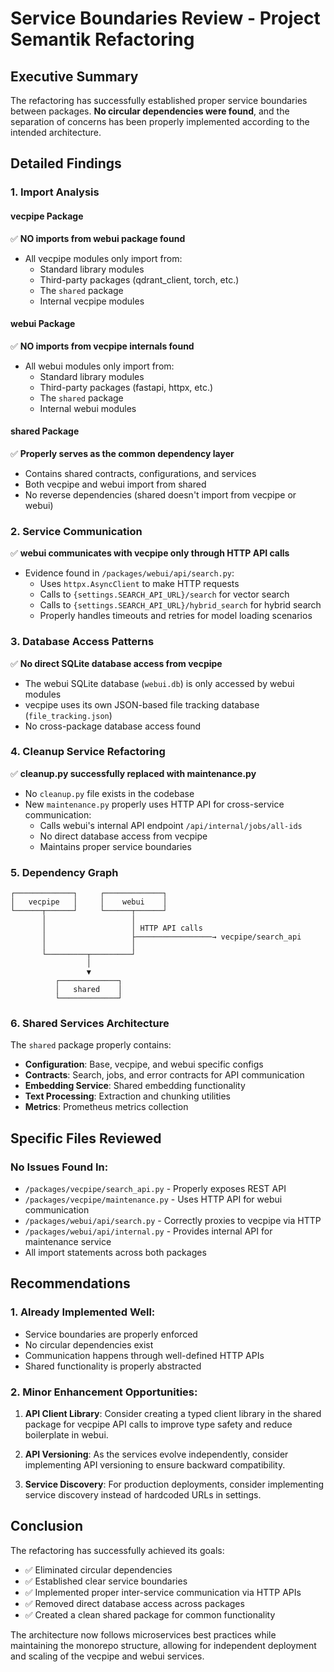 # Service Boundaries Review - Project Semantik Refactoring

## Executive Summary

The refactoring has successfully established proper service boundaries between packages. **No circular dependencies were found**, and the separation of concerns has been properly implemented according to the intended architecture.

## Detailed Findings

### 1. Import Analysis

#### vecpipe Package
✅ **NO imports from webui package found**
- All vecpipe modules only import from:
  - Standard library modules
  - Third-party packages (qdrant_client, torch, etc.)
  - The `shared` package
  - Internal vecpipe modules

#### webui Package  
✅ **NO imports from vecpipe internals found**
- All webui modules only import from:
  - Standard library modules
  - Third-party packages (fastapi, httpx, etc.)
  - The `shared` package
  - Internal webui modules

#### shared Package
✅ **Properly serves as the common dependency layer**
- Contains shared contracts, configurations, and services
- Both vecpipe and webui import from shared
- No reverse dependencies (shared doesn't import from vecpipe or webui)

### 2. Service Communication

✅ **webui communicates with vecpipe only through HTTP API calls**
- Evidence found in `/packages/webui/api/search.py`:
  - Uses `httpx.AsyncClient` to make HTTP requests
  - Calls to `{settings.SEARCH_API_URL}/search` for vector search
  - Calls to `{settings.SEARCH_API_URL}/hybrid_search` for hybrid search
  - Properly handles timeouts and retries for model loading scenarios

### 3. Database Access Patterns

✅ **No direct SQLite database access from vecpipe**
- The webui SQLite database (`webui.db`) is only accessed by webui modules
- vecpipe uses its own JSON-based file tracking database (`file_tracking.json`)
- No cross-package database access found

### 4. Cleanup Service Refactoring

✅ **cleanup.py successfully replaced with maintenance.py**
- No `cleanup.py` file exists in the codebase
- New `maintenance.py` properly uses HTTP API for cross-service communication:
  - Calls webui's internal API endpoint `/api/internal/jobs/all-ids`
  - No direct database access from vecpipe
  - Maintains proper service boundaries

### 5. Dependency Graph

```
┌─────────────┐     ┌─────────────┐
│   vecpipe   │     │    webui    │
└──────┬──────┘     └──────┬──────┘
       │                   │
       │                   │ HTTP API calls
       │                   ├─────────────────→ vecpipe/search_api
       │                   │
       └─────────┬─────────┘
                 │
                 ▼
          ┌─────────────┐
          │   shared    │
          └─────────────┘
```

### 6. Shared Services Architecture

The `shared` package properly contains:
- **Configuration**: Base, vecpipe, and webui specific configs
- **Contracts**: Search, jobs, and error contracts for API communication
- **Embedding Service**: Shared embedding functionality
- **Text Processing**: Extraction and chunking utilities
- **Metrics**: Prometheus metrics collection

## Specific Files Reviewed

### No Issues Found In:
- `/packages/vecpipe/search_api.py` - Properly exposes REST API
- `/packages/vecpipe/maintenance.py` - Uses HTTP API for webui communication
- `/packages/webui/api/search.py` - Correctly proxies to vecpipe via HTTP
- `/packages/webui/api/internal.py` - Provides internal API for maintenance service
- All import statements across both packages

## Recommendations

### 1. Already Implemented Well:
- Service boundaries are properly enforced
- No circular dependencies exist
- Communication happens through well-defined HTTP APIs
- Shared functionality is properly abstracted

### 2. Minor Enhancement Opportunities:
1. **API Client Library**: Consider creating a typed client library in the shared package for vecpipe API calls to improve type safety and reduce boilerplate in webui.

2. **API Versioning**: As the services evolve independently, consider implementing API versioning to ensure backward compatibility.

3. **Service Discovery**: For production deployments, consider implementing service discovery instead of hardcoded URLs in settings.

## Conclusion

The refactoring has successfully achieved its goals:
- ✅ Eliminated circular dependencies
- ✅ Established clear service boundaries  
- ✅ Implemented proper inter-service communication via HTTP APIs
- ✅ Removed direct database access across packages
- ✅ Created a clean shared package for common functionality

The architecture now follows microservices best practices while maintaining the monorepo structure, allowing for independent deployment and scaling of the vecpipe and webui services.